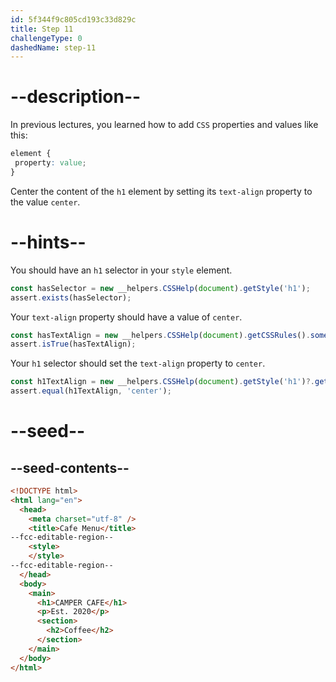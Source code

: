 ```yaml
---
id: 5f344f9c805cd193c33d829c
title: Step 11
challengeType: 0
dashedName: step-11
---
```


# --description--

In previous lectures, you learned how to add `CSS` properties and values like this:

```css
element {
 property: value;
}
```

Center the content of the `h1` element by setting its `text-align` property to the value `center`.

# --hints--

You should have an `h1` selector in your `style` element.

```js
const hasSelector = new __helpers.CSSHelp(document).getStyle('h1');
assert.exists(hasSelector);
```

Your `text-align` property should have a value of `center`.

```js
const hasTextAlign = new __helpers.CSSHelp(document).getCSSRules().some(x => x.style['text-align'] === 'center');
assert.isTrue(hasTextAlign);
```

Your `h1` selector should set the `text-align` property to `center`.

```js
const h1TextAlign = new __helpers.CSSHelp(document).getStyle('h1')?.getPropertyValue('text-align');
assert.equal(h1TextAlign, 'center');
```

# --seed--

## --seed-contents--

```html
<!DOCTYPE html>
<html lang="en">
  <head>
    <meta charset="utf-8" />
    <title>Cafe Menu</title>
--fcc-editable-region--
    <style>
    </style>
--fcc-editable-region--
  </head>
  <body>
    <main>
      <h1>CAMPER CAFE</h1>
      <p>Est. 2020</p>
      <section>
        <h2>Coffee</h2>
      </section>
    </main>
  </body>
</html>
```

